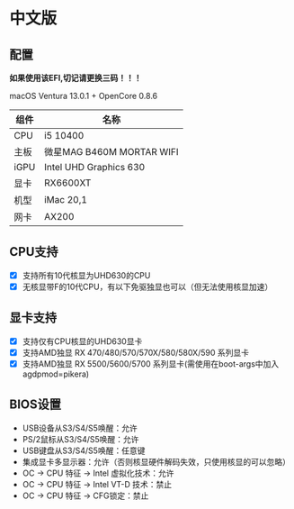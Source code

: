 # 中文版

## 配置

**如果使用该EFI,切记请更换三码！！！**

macOS Ventura 13.0.1 + OpenCore 0.8.6

| 组件 | 名称                      |
| ---- |-------------------------|
| CPU  | i5 10400                |
| 主板 | 微星MAG B460M MORTAR WIFI |
| iGPU | Intel UHD Graphics 630  |
| 显卡 | RX6600XT                |
| 机型 | iMac 20,1               |
| 网卡 | AX200                   |

## CPU支持
- [x] 支持所有10代核显为UHD630的CPU
- [x] 无核显带F的10代CPU，有以下免驱独显也可以（但无法使用核显加速）

## 显卡支持
- [x] 支持仅有CPU核显的UHD630显卡
- [x] 支持AMD独显 RX 470/480/570/570X/580/580X/590 系列显卡
- [x] 支持AMD独显 RX 5500/5600/5700 系列显卡(需使用在boot-args中加入agdpmod=pikera)

## BIOS设置

* USB设备从S3/S4/S5唤醒：允许
* PS/2鼠标从S3/S4/S5唤醒：允许
* USB键盘从S3/S4/S5唤醒：任意键
* 集成显卡多显示器：允许（否则核显硬件解码失效，只使用核显的可以忽略）
* OC -> CPU 特征 -> Intel 虚拟化技术：允许
* OC -> CPU 特征 -> Intel VT-D 技术：禁止
* OC -> CPU 特征 -> CFG锁定：禁止

